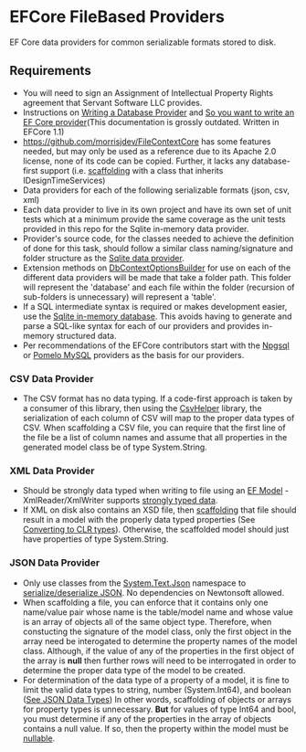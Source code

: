 # EFCore FileBased Providers
EF Core data providers for common serializable formats stored to disk.

## Requirements
- You will need to sign an Assignment of Intellectual Property Rights agreement that Servant Software LLC provides.
- Instructions on [Writing a Database Provider](https://learn.microsoft.com/en-us/ef/core/providers/writing-a-provider) and [So you want to write an EF Core provider](https://blog.oneunicorn.com/2016/11/11/so-you-want-to-write-an-ef-core-provider/)(This documentation is grossly outdated.  Written in EFCore 1.1) 
- https://github.com/morrisjdev/FileContextCore has some features needed, but may only be used as a reference due to its Apache 2.0 license, none of its code can be copied.  Further, it lacks any database-first support (i.e. [scaffolding](https://learn.microsoft.com/en-us/ef/core/managing-schemas/scaffolding/?tabs=dotnet-core-cli) with a class that inherits IDesignTimeServices)
- Data providers for each of the following serializable formats (json, csv, xml)
- Each data provider to live in its own project and have its own set of unit tests which at a minimum provide the same coverage as the unit tests provided in this repo for the Sqlite in-memory data provider.
- Provider's source code, for the classes needed to achieve the definition of done for this task, should follow a similar class naming/signature and folder structure as the [Sqlite data provider](https://github.com/dotnet/efcore/tree/main/src/EFCore.Sqlite.Core).
- Extension methods on [DbContextOptionsBuilder](https://learn.microsoft.com/en-us/dotnet/api/microsoft.entityframeworkcore.dbcontextoptionsbuilder?view=efcore-7.0) for use on each of the different data providers will be made that take a folder path.  This folder will represent the 'database' and each file within the folder (recursion of sub-folders is unnecessary) will represent a 'table'.
- If a SQL intermediate syntax is required or makes development easier, use the [Sqlite in-memory database](https://www.sqlite.org/inmemorydb.html).  This avoids having to generate and parse a SQL-like syntax for each of our providers and provides in-memory structured data.
- Per recommendations of the EFCore contributors start with the [Npgsql](https://github.com/npgsql/efcore.pg) or [Pomelo MySQL](https://github.com/PomeloFoundation/Pomelo.EntityFrameworkCore.MySql) providers as the basis for our providers.

### CSV Data Provider
- The CSV format has no data typing.  If a code-first approach is taken by a consumer of this library, then using the [CsvHelper](https://joshclose.github.io/CsvHelper/) library, the serialization of each column of CSV will map to the proper data types of CSV.  When scaffolding a CSV file, you can require that the first line of the file be a list of column names and assume that all properties in the generated model class be of type System.String.

### XML Data Provider
- Should be strongly data typed when writing to file using an [EF Model](https://learn.microsoft.com/en-us/ef/core/#the-model) - XmlReader/XmlWriter supports [strongly typed data](https://learn.microsoft.com/en-us/dotnet/standard/data/xml/type-support-in-the-system-xml-classes).
- If XML on disk also contains an XSD file, then [scaffolding](https://learn.microsoft.com/en-us/ef/core/managing-schemas/scaffolding/?tabs=dotnet-core-cli) that file should result in a model with the properly data typed properties (See [Converting to CLR types](https://learn.microsoft.com/en-us/dotnet/api/system.xml.xmlreader?view=net-7.0#converting-to-clr-types)).  Otherwise, the scaffolded model should just have properties of type System.String.


### JSON Data Provider
- Only use classes from the [System.Text.Json](https://learn.microsoft.com/en-us/dotnet/api/system.text.json) namespace to [serialize/deserialize JSON](https://learn.microsoft.com/en-us/dotnet/standard/serialization/system-text-json/how-to?pivots=dotnet-7-0).  No dependencies on Newtonsoft allowed.
- When scaffolding a file, you can enforce that it contains only one name/value pair whose name is the table/model name and whose value is an array of objects all of the same object type.  Therefore, when constucting the signature of the model class, only the first object in the array need be interogated to determine the property names of the model class.  Although, if the value of any of the properties in the first object of the array is **null** then further rows will need to be interrogated in order to determine the proper data type of the model to be created. 
- For determination of the data type of a property of a model, it is fine to limit the valid data types to string, number (System.Int64), and boolean ([See JSON Data Types](https://www.w3schools.com/js/js_json_datatypes.asp))  In other words, scaffolding of objects or arrays for property types is unnecessary.  **But** for values of type Int64 and bool, you must determine if any of the properties in the array of objects contains a null value.  If so, then the property within the model must be [nullable](https://learn.microsoft.com/en-us/dotnet/csharp/language-reference/builtin-types/nullable-value-types).
